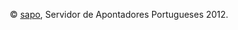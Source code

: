 <footer>
  <div class="well">
    <p align="middle">&copy; <a href="http://www.sapo.pt"><span class="podium">sapo</span></a>, Servidor de Apontadores Portugueses 2012.</p>
  </div>
</footer>
